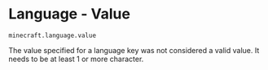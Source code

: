 # Language - Value

`minecraft.language.value`

The value specified for a language key was not considered a valid value.
It needs to be at least 1 or more character.